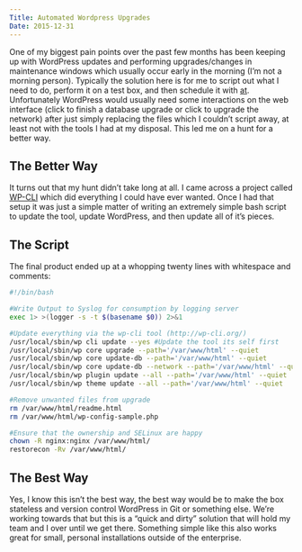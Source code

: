 ```yaml
---
Title: Automated Wordpress Upgrades
Date: 2015-12-31
---
```


One of my biggest pain points over the past few months has been keeping up with WordPress updates and performing upgrades/changes in maintenance windows which usually occur early in the morning (I’m not a morning person). Typically the solution here is for me to script out what I need to do, perform it on a test box, and then schedule it with [at](http://linux.die.net/man/1/at). Unfortunately WordPress would usually need some interactions on the web interface (click to finish a database upgrade or click to upgrade the network) after just simply replacing the files which I couldn’t script away, at least not with the tools I had at my disposal. This led me on a hunt for a better way.

## The Better Way

It turns out that my hunt didn’t take long at all. I came across a project called [WP-CLI](http://wp-cli.org/) which did everything I could have ever wanted. Once I had that setup it was just a simple matter of writing an extremely simple bash script to update the tool, update WordPress, and then update all of it’s pieces.

## The Script

The final product ended up at a whopping twenty lines with whitespace and comments:

```bash
#!/bin/bash

#Write Output to Syslog for consumption by logging server
exec 1> >(logger -s -t $(basename $0)) 2>&1

#Update everything via the wp-cli tool (http://wp-cli.org/)
/usr/local/sbin/wp cli update --yes #Update the tool its self first
/usr/local/sbin/wp core upgrade --path='/var/www/html' --quiet
/usr/local/sbin/wp core update-db --path='/var/www/html' --quiet
/usr/local/sbin/wp core update-db --network --path='/var/www/html' --quiet
/usr/local/sbin/wp plugin update --all --path='/var/www/html' --quiet
/usr/local/sbin/wp theme update --all --path='/var/www/html' --quiet

#Remove unwanted files from upgrade
rm /var/www/html/readme.html
rm /var/www/html/wp-config-sample.php

#Ensure that the ownership and SELinux are happy
chown -R nginx:nginx /var/www/html/
restorecon -Rv /var/www/html/
```

## The Best Way

Yes, I know this isn’t the best way, the best way would be to make the box stateless and version control WordPress in Git or something else. We’re working towards that but this is a “quick and dirty” solution that will hold my team and I over until we get there. Something simple like this also works great for small, personal installations outside of the enterprise.
